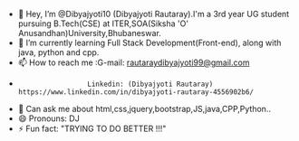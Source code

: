 - 👋 Hey, I’m @Dibyajyoti10 (Dibyajyoti Rautaray).I'm a 3rd year UG student pursuing B.Tech(CSE)
      at ITER,SOA(Siksha 'O' Anusandhan)University,Bhubaneswar. 
- 🌱 I’m currently learning Full Stack Development(Front-end), along with java, python and cpp.
- 📫 How to reach me :G-mail: rautaraydibyajyoti99@gmail.com
-                      Linkedin: (Dibyajyoti Rautaray) https://www.linkedin.com/in/dibyajyoti-rautaray-4556902b6/
- 💬 Can ask me about html,css,jquery,bootstrap,JS,java,CPP,Python..
- 😄 Pronouns: DJ
- ⚡ Fun fact: "TRYING TO DO BETTER !!!"

<!---
Dibyajyoti10/Dibyajyoti10 is a ✨ special ✨ repository because its `README.md` (this file) appears on your GitHub profile.
You can click the Preview link to take a look at your changes.
--->
